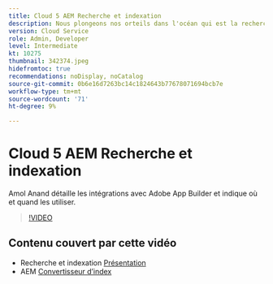 ```yaml
---
title: Cloud 5 AEM Recherche et indexation
description: Nous plongeons nos orteils dans l'océan qui est la recherche et l'indexation.
version: Cloud Service
role: Admin, Developer
level: Intermediate
kt: 10275
thumbnail: 342374.jpeg
hidefromtoc: true
recommendations: noDisplay, noCatalog
source-git-commit: 0b6e16d7263bc14c1824643b77678071694bcb7e
workflow-type: tm+mt
source-wordcount: '71'
ht-degree: 9%

---
```


# Cloud 5 AEM Recherche et indexation

Amol Anand détaille les intégrations avec Adobe App Builder et indique où et quand les utiliser.

>[!VIDEO](https://video.tv.adobe.com/v/342374)

## Contenu couvert par cette vidéo

+ Recherche et indexation [Présentation](https://experienceleague.adobe.com/docs/experience-manager-cloud-service/content/operations/indexing.html?lang=fr)
+ AEM [Convertisseur d’index](https://experienceleague.adobe.com/docs/experience-manager-cloud-service/content/migration-journey/refactoring-tools/index-converter.html)